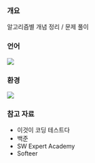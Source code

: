 ### 개요
알고리즘별 개념 정리 / 문제 풀이

### 언어
<img src="https://img.shields.io/badge/Python-3776AB?style=flat&logo=Python&logoColor=white">

### 환경
<img src="https://img.shields.io/badge/Visual Studio Code-007ACC?style=flat&logo=Visual Studio Code&logoColor=white">

### 참고 자료
* 이것이 코딩 테스트다
* 백준
* SW Expert Academy
* Softeer
